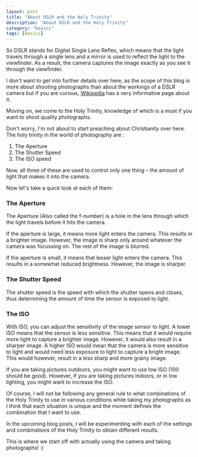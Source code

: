 ```yaml
---
layout: post
title: "About DSLR and the Holy Trinity"
description: "About DSLR and the Holy Trinity"
category: "basics"
tags: [Basics]
---
```


So DSLR stands for Digital Single Lens Reflex, which means that the light travels through a single lens and a mirror is used to reflect the light to the viewfinder. 
As a result, the camera captures the image exactly as you see it through the viewfinder.

I don&#39;t want to get into further details over here, as the scope of this blog is more about shooting photographs than about the workings of a DSLR camera but if you are curious, [Wikipedia](http://en.wikipedia.org/wiki/Digital_single-lens_reflex_camera) has a very informative page about it.


Moving on, we come to the Holy Trinity, knowledge of which is a must if you want to shoot quality photographs.

Don&#39;t worry, I&#39;m not about to start preaching about Christianity over here. The holy trinity in the world of photography are :

  1. The Aperture  
  2. The Shutter Speed  
  3. The ISO speed  

Now, all three of these are used to control only one thing – the amount of light that makes it into the camera.

Now let&#39;s take a quick look at each of them:

### The Aperture ###

The Aperture (Also called the f-number) is a hole in the lens through which the light travels before it hits the camera.

If the aperture is large, it means more light enters the camera. This results in a brighter image. However, the image is sharp only around whatever the camera was focussing on. The rest of the image is blurred.

If the aperture is small, it means that lesser light enters the camera. This results in a somewhat reduced brightness.
However, the image is sharper.

### The Shutter Speed ###

The shutter speed is the speed with which the shutter opens and closes, thus determining the amount of time the sensor is exposed to light.

### The ISO ###

With ISO, you can adjust the sensitivity of the image sensor to light.
A lower ISO means that the sensor is less sensitive. This means that it would require more light to capture a brighter image. However, it would also result in a sharper image.
A higher ISO would mean that the camera is more sensitive to light and would need less exposure to light to capture a bright image. This would however, result in a less sharp and more grainy image.

If you are taking pictures outdoors, you might want to use low ISO (100 should be good).
However, if you are taking pictures indoors, or in low lighting, you might want to increase the ISO.

Of course, I will not be following any general rule to what combinations of the Holy Trinity to use in various conditions while taking my photographs as I think that each situation is unique and the moment defines the combination that I want to use.

 In the upcoming blog posts, I will be experimenting with each of the settings and combinations of the Holy Trinity to obtain different results.  

 This is where we start off with actually using the camera and taking photographs! :)

